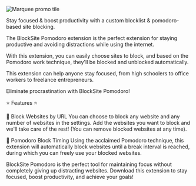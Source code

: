 
![Marquee promo tile](https://github.com/shawshaenk/blocksite-pomodoro/assets/138606372/b5fc763b-28ea-47e5-8dee-d9d9764d4fa1)

Stay focused & boost productivity with a custom blocklist & pomodoro-based site blocking.

The BlockSite Pomodoro extension is the perfect extension for staying productive and avoiding distractions while using the internet.

With this extension, you can easily choose sites to block, and based on the Pomodoro work technique, they'll be blocked and unblocked automatically.

This extension can help anyone stay focused, from high schoolers to office workers to freelance entrepreneurs. 

Eliminate procrastination with BlockSite Pomodoro!

⭐ Features ⭐

🚫 Block Websites by URL
You can choose to block any website and any number of websites in the settings. Add the websites you want to block and we'll take care of the rest! (You can remove blocked websites at any time).

🍅 Pomodoro Block Timing
Using the acclaimed Pomodoro technique, this extension will automatically block websites until a break interval is reached, during which you can freely use your blocked websites.

BlockSite Pomodoro is the perfect tool for maintaining focus without completely giving up distracting websites. Download this extension to stay focused, boost productivity, and achieve your goals!
